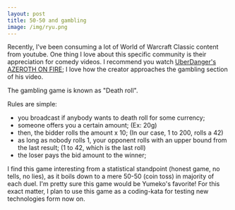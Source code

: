 ```yaml
---
layout: post
title: 50-50 and gambling
image: /img/ryu.png
---
```


Recently, I've been consuming a lot of World of Warcraft Classic content from youtube.  One thing I love about this specific community is their appreciation for comedy videos.  I recommend you watch [UberDanger's AZEROTH ON FIRE](https://www.youtube.com/watch?v=jrJap2Kx-qs);  I love how the creator approaches the gambling section of his video.

The gambling game is known as "Death roll".

Rules are simple:
- you broadcast if anybody wants to death roll for some currency;
- someone offers you a certain amount; (Ex: 20g)
- then, the bidder rolls the amount x 10; (In our case, 1 to 200, rolls a 42)
- as long as nobody rolls 1, your opponent rolls with an upper bound from the last result; (1 to 42, which is the last roll)
- the loser pays the bid amount to the winner;

I find this game interesting from a statistical standpoint (honest game, no tells, no lies), as it boils down to a mere 50-50 (coin toss) in majority of each duel.  I'm pretty sure this game would be Yumeko's favorite!  For this exact matter, I plan to use this game as a coding-kata for testing new technologies form now on.
